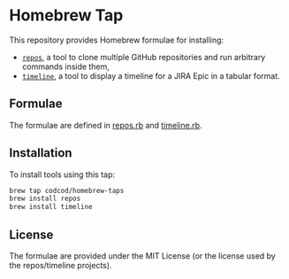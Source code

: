 # Homebrew Tap

This repository provides Homebrew formulae for installing:

* [`repos`](https://github.com/codcod/repos), a tool to clone multiple GitHub
repositories and run arbitrary commands inside them,
* [`timeline`](https://github.com/codcod/jira-epic-timeline), a tool to display
a timeline for a JIRA Epic in a tabular format.

## Formulae

The formulae are defined in [repos.rb](repos.rb) and [timeline.rb](timeline.rb).

## Installation

To install tools using this tap:

```sh
brew tap codcod/homebrew-taps
brew install repos
brew install timeline
```

## License

The formulae are provided under the MIT License (or the license used by the
repos/timeline projects).

